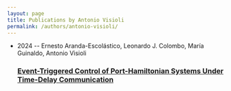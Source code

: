 ```yaml
---
layout: page
title: Publications by Antonio Visioli
permalink: /authors/antonio-visioli/
---
```


<ul class="post-list">
<li><span class='post-meta'>2024 -- Ernesto Aranda-Escolástico, Leonardo J. Colombo, María Guinaldo, Antonio Visioli</span><h3><a class='post-link' href='../../event-triggered-control-of-port-hamiltonian-systems-under-time-delay-communication'>Event-Triggered Control of Port-Hamiltonian Systems Under Time-Delay Communication</a></h3></li>

</ul>
